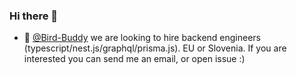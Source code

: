 ### Hi there 👋

- 👯 [@Bird-Buddy](https://github.com/Bird-Buddy) we are looking to hire backend engineers (typescript/nest.js/graphql/prisma.js). EU or Slovenia. If you are interested you can send me an email, or open issue :)

<!--
**mentos1386/mentos1386** is a ✨ _special_ ✨ repository because its `README.md` (this file) appears on your GitHub profile.

Here are some ideas to get you started:

- 🔭 I’m currently working on ...
- 🌱 I’m currently learning ...
- 👯 I’m looking to collaborate on ...
- 🤔 I’m looking for help with ...
- 💬 Ask me about ...
- 📫 How to reach me: ...
- 😄 Pronouns: ...
- ⚡ Fun fact: ...
-->
